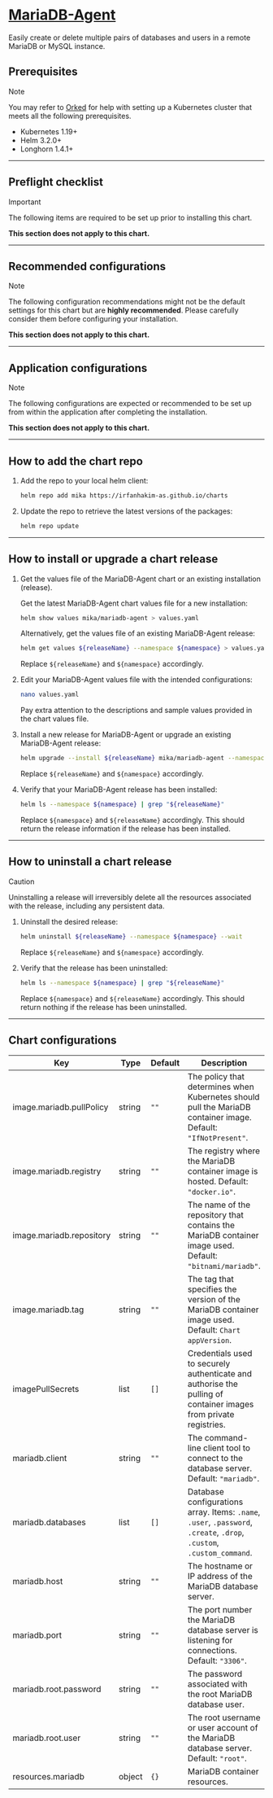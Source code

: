 # [MariaDB-Agent](https://github.com/MariaDB/server)

Easily create or delete multiple pairs of databases and users in a remote MariaDB or MySQL instance.

## Prerequisites

> [!NOTE]  
> You may refer to [Orked](https://github.com/irfanhakim-as/orked) for help with setting up a Kubernetes cluster that meets all the following prerequisites.

- Kubernetes 1.19+
- Helm 3.2.0+
- Longhorn 1.4.1+

---

## Preflight checklist

> [!IMPORTANT]  
> The following items are required to be set up prior to installing this chart.

**This section does not apply to this chart.**

---

## Recommended configurations

> [!NOTE]  
> The following configuration recommendations might not be the default settings for this chart but are **highly recommended**. Please carefully consider them before configuring your installation.

**This section does not apply to this chart.**

---

## Application configurations

> [!NOTE]  
> The following configurations are expected or recommended to be set up from within the application after completing the installation.

**This section does not apply to this chart.**

---

## How to add the chart repo

1. Add the repo to your local helm client:

    ```sh
    helm repo add mika https://irfanhakim-as.github.io/charts
    ```

2. Update the repo to retrieve the latest versions of the packages:

    ```sh
    helm repo update
    ```

---

## How to install or upgrade a chart release

1. Get the values file of the MariaDB-Agent chart or an existing installation (release).

    Get the latest MariaDB-Agent chart values file for a new installation:

    ```sh
    helm show values mika/mariadb-agent > values.yaml
    ```

    Alternatively, get the values file of an existing MariaDB-Agent release:

    ```sh
    helm get values ${releaseName} --namespace ${namespace} > values.yaml
    ```

    Replace `${releaseName}` and `${namespace}` accordingly.

2. Edit your MariaDB-Agent values file with the intended configurations:

    ```sh
    nano values.yaml
    ```

    Pay extra attention to the descriptions and sample values provided in the chart values file.

3. Install a new release for MariaDB-Agent or upgrade an existing MariaDB-Agent release:

    ```sh
    helm upgrade --install ${releaseName} mika/mariadb-agent --namespace ${namespace} --create-namespace --values values.yaml --wait
    ```

    Replace `${releaseName}` and `${namespace}` accordingly.

4. Verify that your MariaDB-Agent release has been installed:

    ```sh
    helm ls --namespace ${namespace} | grep "${releaseName}"
    ```

    Replace `${namespace}` and `${releaseName}` accordingly. This should return the release information if the release has been installed.

---

## How to uninstall a chart release

> [!CAUTION]  
> Uninstalling a release will irreversibly delete all the resources associated with the release, including any persistent data.

1. Uninstall the desired release:

    ```sh
    helm uninstall ${releaseName} --namespace ${namespace} --wait
    ```

    Replace `${releaseName}` and `${namespace}` accordingly.

2. Verify that the release has been uninstalled:

    ```sh
    helm ls --namespace ${namespace} | grep "${releaseName}"
    ```

    Replace `${namespace}` and `${releaseName}` accordingly. This should return nothing if the release has been uninstalled.

---

## Chart configurations

| Key | Type | Default | Description |
|-----|------|---------|-------------|
| image.mariadb.pullPolicy | string | `""` | The policy that determines when Kubernetes should pull the MariaDB container image. Default: `"IfNotPresent"`. |
| image.mariadb.registry | string | `""` | The registry where the MariaDB container image is hosted. Default: `"docker.io"`. |
| image.mariadb.repository | string | `""` | The name of the repository that contains the MariaDB container image used. Default: `"bitnami/mariadb"`. |
| image.mariadb.tag | string | `""` | The tag that specifies the version of the MariaDB container image used. Default: `Chart appVersion`. |
| imagePullSecrets | list | `[]` | Credentials used to securely authenticate and authorise the pulling of container images from private registries. |
| mariadb.client | string | `""` | The command-line client tool to connect to the database server. Default: `"mariadb"`. |
| mariadb.databases | list | `[]` | Database configurations array. Items: `.name`, `.user`, `.password`, `.create`, `.drop`, `.custom`, `.custom_command`. |
| mariadb.host | string | `""` | The hostname or IP address of the MariaDB database server. |
| mariadb.port | string | `""` | The port number the MariaDB database server is listening for connections. Default: `"3306"`. |
| mariadb.root.password | string | `""` | The password associated with the root MariaDB database user. |
| mariadb.root.user | string | `""` | The root username or user account of the MariaDB database server. Default: `"root"`. |
| resources.mariadb | object | `{}` | MariaDB container resources. |
